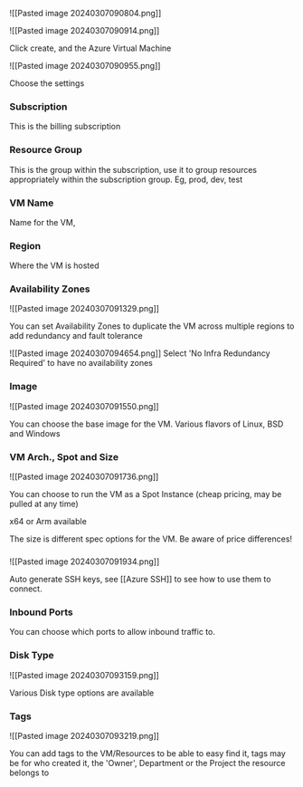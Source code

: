 ![[Pasted image 20240307090804.png]]

![[Pasted image 20240307090914.png]]

Click create, and the Azure Virtual Machine

![[Pasted image 20240307090955.png]]

Choose the settings

### Subscription

This is the billing subscription

### Resource Group

This is the group within the subscription, use it to group resources appropriately within the subscription group. Eg, prod, dev, test

### VM Name

Name for the VM,

### Region

Where the VM is hosted

### Availability Zones

![[Pasted image 20240307091329.png]]

You can set Availability Zones to duplicate the VM across multiple regions to add redundancy and fault tolerance

![[Pasted image 20240307094654.png]]
Select 'No Infra Redundancy Required' to have no availability zones

### Image

![[Pasted image 20240307091550.png]]

You can choose the base image for the VM. Various flavors of Linux, BSD and Windows

### VM Arch., Spot and Size
![[Pasted image 20240307091736.png]]

You can choose to run the VM as a Spot Instance (cheap pricing, may be pulled at any time)

x64 or Arm available

The size is different spec options for the VM. Be aware of price differences!

### 
![[Pasted image 20240307091934.png]]

Auto generate SSH keys, see [[Azure SSH]] to see how to use them to connect.

### Inbound Ports

You can choose which ports to allow inbound traffic to.

### Disk Type

![[Pasted image 20240307093159.png]]

Various Disk type options are available 

### Tags

![[Pasted image 20240307093219.png]]

You can add tags to the VM/Resources to be able to easy find it, tags may be for who created it, the 'Owner', Department or the Project the resource belongs to
